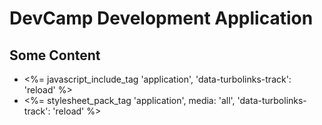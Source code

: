 # DevCamp Development Application

## Some Content

- <%= javascript_include_tag 'application', 'data-turbolinks-track': 'reload' %>
- <%= stylesheet_pack_tag 'application', media: 'all', 'data-turbolinks-track': 'reload' %>
